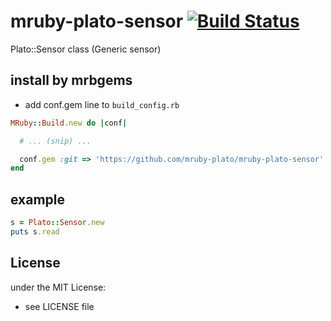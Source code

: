 # mruby-plato-sensor   [![Build Status](https://travis-ci.org/mruby-plato/mruby-plato-sensor.svg?branch=master)](https://travis-ci.org/mruby-plato/mruby-plato-sensor)
Plato::Sensor class (Generic sensor)
## install by mrbgems
- add conf.gem line to `build_config.rb`

```ruby
MRuby::Build.new do |conf|

  # ... (snip) ...

  conf.gem :git => 'https://github.com/mruby-plato/mruby-plato-sensor'
end
```

## example
```ruby
s = Plato::Sensor.new
puts s.read
```

## License
under the MIT License:
- see LICENSE file
